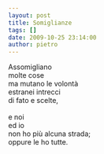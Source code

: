 ```yaml
---
layout: post
title: Somiglianze
tags: []
date: 2009-10-25 23:14:00
author: pietro
---
```

Assomigliano<br/>molte cose<br/>ma mutano le volontà<br/>estranei intrecci<br/>di fato e scelte,<br/><br/>e noi<br/>ed io<br/>non ho più alcuna strada;<br/>oppure le ho tutte.
